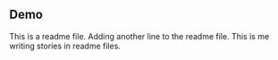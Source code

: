 ## Demo
This is a readme file.
Adding another line to the readme file.
This is me writing stories in readme files.
